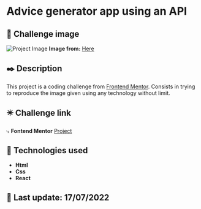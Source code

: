 #  Advice generator app using an API

## 📌 Challenge image
![Project Image](https://res.cloudinary.com/dz209s6jk/image/upload/q_auto:good,w_900/Challenges/l0nkljeqewyxuw0vedhd.jpg "This is a sample image.")
**Image from:** [Here](https://www.frontendmentor.io/)

## ✒️ Description

This project is a coding challenge from [Frontend Mentor](https://www.frontendmentor.io/). Consists in trying to reproduce the image given using any technology without limit. 

## ✴️ Challenge link
️⤷ **Fontend Mentor** [Project](https://www.frontendmentor.io/challenges/advice-generator-app-QdUG-13db)

## 🚀 Technologies used
* **Html**
* **Css**
* **React**

## 📅  Last update: 17/07/2022